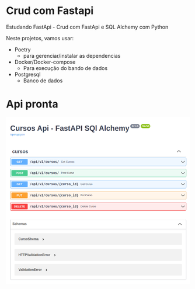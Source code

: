# Crud com Fastapi
Estudando FastApi - Crud com FastApi e SQL Alchemy com Python

Neste projetos, vamos usar:

- Poetry
    - para gerenciar/instalar as dependencias 
- Docker/Docker-compose
    - Para execução do bando de dados
- Postgresql
    - Banco de dados

# Api pronta

![api_01.png](/images/api3.png)